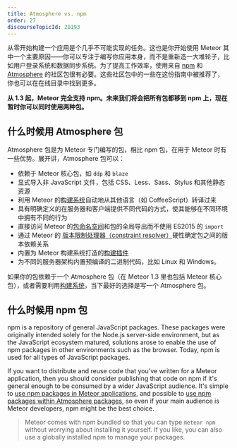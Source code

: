 ```yaml
---
title: Atmosphere vs. npm
order: 27
discourseTopicId: 20193
---
```


从零开始构建一个应用是个几乎不可能实现的任务。这也是你开始使用 Meteor 其中一个主要原因——你可以专注于编写你应用本身，而不是重新造一大堆轮子，比如用户登录系统和数据同步系统。为了提高工作效率，使用来自 [npm](https://www.npmjs.com) 和 [Atmosphere](https://atmospherejs.com) 的社区包很有必要。这些社区包中的一些在这份指南中被推荐了，你也可以在在线目录中找到更多。

**从 1.3 起，Meteor 完全支持 npm。未来我们将会把所有包都移到 npm 上，现在暂时你可以同时使用两种包。**

<h2 id="when-atmosphere">什么时候用 Atmosphere 包</h2>

Atmosphere 包是为 Meteor 专门编写的包，相比 npm 包，在用于 Meteor 时有一些优势。展开讲，Atmosphere 包可以：

- 依赖于 Meteor 核心包，如 `ddp` 和 `blaze`
- 显式导入非 JavaScript 文件，包括 CSS、Less、Sass、Stylus 和其他静态资源
- 利用 Meteor 的[构建系统](build-tool.html)自动地从其他语言（如 CoffeeScript）转译过来
- 具有明确定义的在服务器和客户端提供不同代码的方式，使其能够在不同环境中拥有不同的行为
- 直接访问 Meteor 的[包命名空间](using-atmosphere-packages.html#package-namespacing)和包的全局导出而不使用 ES2015 的 `import`
- 通过 Meteor 的 [版本限制处理器（constraint resolver）](writing-atmosphere-packages.html#version-constraints)硬性确定包之间的版本依赖关系
- 内置为 Meteor 构建系统打造的[构建插件](build-tool.html#compiles-with-build-plugins)
- 为不同的服务器架构内置预编译的二进制代码，比如 Linux 和 Windows。

如果你的包依赖于一个 Atmosphere 包（在 Meteor 1.3 里也包括 Meteor 核心包），或者需要利用[构建系统](build-tool.html)，当下最好的选择是写一个 Atmosphere 包。

<h2 id="when-npm">什么时候用 npm 包</h2>

npm is a repository of general JavaScript packages. These packages were originally intended solely for the Node.js server-side environment, but as the JavaScript ecosystem matured, solutions arose to enable the use of npm packages in other environments such as the browser. Today, npm is used for all types of JavaScript packages.

If you want to distribute and reuse code that you've written for a Meteor application, then you should consider publishing that code on npm if it's general enough to be consumed by a wider JavaScript audience. It's simple to [use npm packages in Meteor applications](using-npm-packages.html#using-npm), and possible to [use npm packages within Atmosphere packages](writing-atmosphere-packages.html#npm-dependencies), so even if your main audience is Meteor developers, npm might be the best choice.

> Meteor comes with npm bundled so that you can type `meteor npm` without worrying about installing it yourself. If you like, you can also use a globally installed npm to manage your packages.
